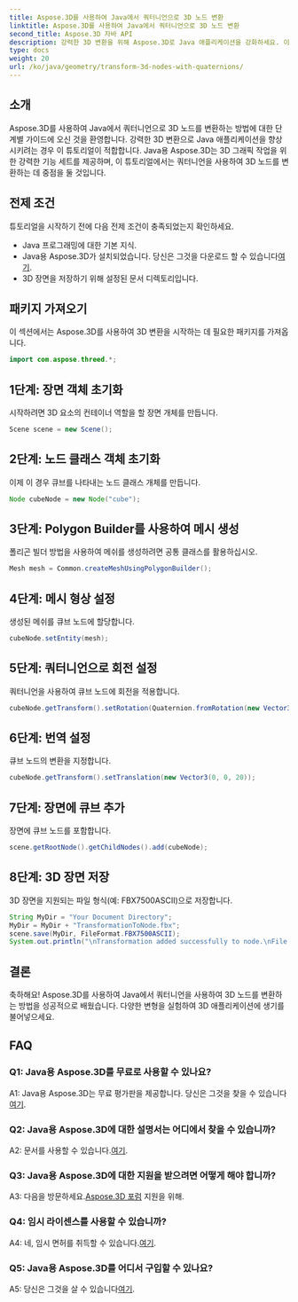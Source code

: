 ```yaml
---
title: Aspose.3D를 사용하여 Java에서 쿼터니언으로 3D 노드 변환
linktitle: Aspose.3D를 사용하여 Java에서 쿼터니언으로 3D 노드 변환
second_title: Aspose.3D 자바 API
description: 강력한 3D 변환을 위해 Aspose.3D로 Java 애플리케이션을 강화하세요. 이 단계별 가이드에서 쿼터니언을 사용하여 노드를 변환하는 방법을 알아보세요.
type: docs
weight: 20
url: /ko/java/geometry/transform-3d-nodes-with-quaternions/
---
```

## 소개

Aspose.3D를 사용하여 Java에서 쿼터니언으로 3D 노드를 변환하는 방법에 대한 단계별 가이드에 오신 것을 환영합니다. 강력한 3D 변환으로 Java 애플리케이션을 향상시키려는 경우 이 튜토리얼이 적합합니다. Java용 Aspose.3D는 3D 그래픽 작업을 위한 강력한 기능 세트를 제공하며, 이 튜토리얼에서는 쿼터니언을 사용하여 3D 노드를 변환하는 데 중점을 둘 것입니다.

## 전제 조건

튜토리얼을 시작하기 전에 다음 전제 조건이 충족되었는지 확인하세요.

- Java 프로그래밍에 대한 기본 지식.
- Java용 Aspose.3D가 설치되었습니다. 당신은 그것을 다운로드 할 수 있습니다[여기](https://releases.aspose.com/3d/java/).
- 3D 장면을 저장하기 위해 설정된 문서 디렉토리입니다.

## 패키지 가져오기

이 섹션에서는 Aspose.3D를 사용하여 3D 변환을 시작하는 데 필요한 패키지를 가져옵니다.

```java
import com.aspose.threed.*;
```

## 1단계: 장면 객체 초기화

시작하려면 3D 요소의 컨테이너 역할을 할 장면 개체를 만듭니다.

```java
Scene scene = new Scene();
```

## 2단계: 노드 클래스 객체 초기화

이제 이 경우 큐브를 나타내는 노드 클래스 개체를 만듭니다.

```java
Node cubeNode = new Node("cube");
```

## 3단계: Polygon Builder를 사용하여 메시 생성

폴리곤 빌더 방법을 사용하여 메쉬를 생성하려면 공통 클래스를 활용하십시오.

```java
Mesh mesh = Common.createMeshUsingPolygonBuilder();
```

## 4단계: 메시 형상 설정

생성된 메쉬를 큐브 노드에 할당합니다.

```java
cubeNode.setEntity(mesh);
```

## 5단계: 쿼터니언으로 회전 설정

쿼터니언을 사용하여 큐브 노드에 회전을 적용합니다.

```java
cubeNode.getTransform().setRotation(Quaternion.fromRotation(new Vector3(0, 1, 0), new Vector3(0.3, 0.5, 0.1)));
```

## 6단계: 번역 설정

큐브 노드의 변환을 지정합니다.

```java
cubeNode.getTransform().setTranslation(new Vector3(0, 0, 20));
```

## 7단계: 장면에 큐브 추가

장면에 큐브 노드를 포함합니다.

```java
scene.getRootNode().getChildNodes().add(cubeNode);
```

## 8단계: 3D 장면 저장

3D 장면을 지원되는 파일 형식(예: FBX7500ASCII)으로 저장합니다.

```java
String MyDir = "Your Document Directory";
MyDir = MyDir + "TransformationToNode.fbx";
scene.save(MyDir, FileFormat.FBX7500ASCII);
System.out.println("\nTransformation added successfully to node.\nFile saved at " + MyDir);
```

## 결론

축하해요! Aspose.3D를 사용하여 Java에서 쿼터니언을 사용하여 3D 노드를 변환하는 방법을 성공적으로 배웠습니다. 다양한 변형을 실험하여 3D 애플리케이션에 생기를 불어넣으세요.

## FAQ

### Q1: Java용 Aspose.3D를 무료로 사용할 수 있나요?

A1: Java용 Aspose.3D는 무료 평가판을 제공합니다. 당신은 그것을 찾을 수 있습니다[여기](https://releases.aspose.com/).

### Q2: Java용 Aspose.3D에 대한 설명서는 어디에서 찾을 수 있습니까?

 A2: 문서를 사용할 수 있습니다.[여기](https://reference.aspose.com/3d/java/).

### Q3: Java용 Aspose.3D에 대한 지원을 받으려면 어떻게 해야 합니까?

 A3: 다음을 방문하세요.[Aspose.3D 포럼](https://forum.aspose.com/c/3d/18) 지원을 위해.

### Q4: 임시 라이센스를 사용할 수 있습니까?

 A4: 네, 임시 면허를 취득할 수 있습니다.[여기](https://purchase.aspose.com/temporary-license/).

### Q5: Java용 Aspose.3D를 어디서 구입할 수 있나요?

 A5: 당신은 그것을 살 수 있습니다[여기](https://purchase.aspose.com/buy).